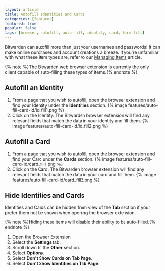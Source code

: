 ```yaml
---
layout: article
title: Autofill Identities and Cards
categories: [features]
featured: true
popular: false
tags: [browser, autofill, auto-fill, identity, card, form fill]
---
```


Bitwarden can autofill more than just your usernames and passwords! It can make online purchases and account creations a breeze. If you're unfamiliar with what these item types are, refer to our [Managing Items][managing-items-doc] article.

{% note %}The Bitwarden web browser extension is currently the only client capable of auto-filling these types of items.{% endnote %}

## Autofill an Identity

1. From a page that you wish to autofill, open the browser extension and find your Identity under the **Identities** section. {% image features/auto-fill-card-id/id_fill1.png %}
2. Click on the Identity. The Bitwarden browser extension will find any relevant fields that match the data in your identity and fill them. {% image features/auto-fill-card-id/id_fill2.png %}

## Autofill a Card

1. From a page that you wish to autofill, open the browser extension and find your Card under the **Cards** section. {% image features/auto-fill-card-id/card_fill1.png %}
2. Click on the Card. The Bitwarden browser extension will find any relevant fields that match the data in your card and fill them. {% image features/auto-fill-card-id/card_fill2.png %}

## Hide Identities and Cards

Identities and Cards can be hidden from view of the **Tab** section if your prefer them not be shown when opening the browser extension.

{% note %}Hiding these items will disable their ability to be auto-filled.{% endnote %}

1. Open the Browser Extension
2. Select the **Settings** tab.
3. Scroll down to the **Other** section.
4. Select **Options**.
5. Select **Don't Show Cards on Tab Page**.
6. Select **Don't Show Identities on Tab Page**.

[managing-items-doc]: https://bitwarden.com/help/article/managing-items/#adding-items